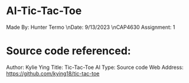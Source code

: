# AI-Tic-Tac-Toe

Made By: Hunter Termo
\nDate: 9/13/2023
\nCAP4630 Assignment: 1

# Source code referenced:
Author: Kylie Ying
Title: Tic-Tac-Toe AI
Type: Source code
Web Address: https://github.com/kying18/tic-tac-toe

